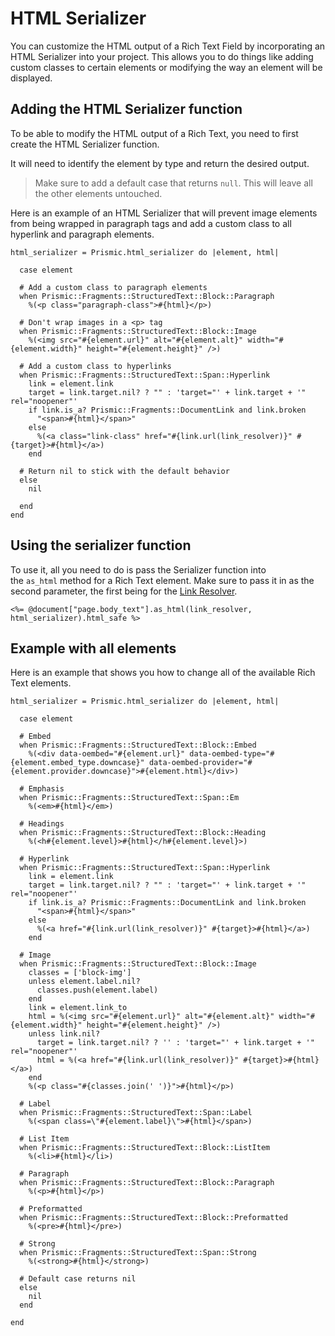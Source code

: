 # HTML Serializer

You can customize the HTML output of a Rich Text Field by incorporating an HTML Serializer into your project. This allows you to do things like adding custom classes to certain elements or modifying the way an element will be displayed.

## Adding the HTML Serializer function

To be able to modify the HTML output of a Rich Text, you need to first create the HTML Serializer function.

It will need to identify the element by type and return the desired output.

> Make sure to add a default case that returns `null`. This will leave all the other elements untouched.

Here is an example of an HTML Serializer that will prevent image elements from being wrapped in paragraph tags and add a custom class to all hyperlink and paragraph elements.

```
html_serializer = Prismic.html_serializer do |element, html|

  case element

  # Add a custom class to paragraph elements
  when Prismic::Fragments::StructuredText::Block::Paragraph
    %(<p class="paragraph-class">#{html}</p>)

  # Don't wrap images in a <p> tag
  when Prismic::Fragments::StructuredText::Block::Image
    %(<img src="#{element.url}" alt="#{element.alt}" width="#{element.width}" height="#{element.height}" />)

  # Add a custom class to hyperlinks
  when Prismic::Fragments::StructuredText::Span::Hyperlink
    link = element.link
    target = link.target.nil? ? "" : 'target="' + link.target + '" rel="noopener"'
    if link.is_a? Prismic::Fragments::DocumentLink and link.broken
      "<span>#{html}</span>"
    else
      %(<a class="link-class" href="#{link.url(link_resolver)}" #{target}>#{html}</a>)
    end

  # Return nil to stick with the default behavior
  else
    nil

  end
end
```

## Using the serializer function

To use it, all you need to do is pass the Serializer function into the `as_html` method for a Rich Text element. Make sure to pass it in as the second parameter, the first being for the [Link Resolver](../04-beyond-the-api/01-link-resolving.md).

```
<%= @document["page.body_text"].as_html(link_resolver, html_serializer).html_safe %>
```

## Example with all elements

Here is an example that shows you how to change all of the available Rich Text elements.

```
html_serializer = Prismic.html_serializer do |element, html|

  case element

  # Embed
  when Prismic::Fragments::StructuredText::Block::Embed
    %(<div data-oembed="#{element.url}" data-oembed-type="#{element.embed_type.downcase}" data-oembed-provider="#{element.provider.downcase}">#{element.html}</div>)

  # Emphasis
  when Prismic::Fragments::StructuredText::Span::Em
    %(<em>#{html}</em>)

  # Headings
  when Prismic::Fragments::StructuredText::Block::Heading
    %(<h#{element.level}>#{html}</h#{element.level}>)

  # Hyperlink
  when Prismic::Fragments::StructuredText::Span::Hyperlink
    link = element.link
    target = link.target.nil? ? "" : 'target="' + link.target + '" rel="noopener"'
    if link.is_a? Prismic::Fragments::DocumentLink and link.broken
      "<span>#{html}</span>"
    else
      %(<a href="#{link.url(link_resolver)}" #{target}>#{html}</a>)
    end

  # Image
  when Prismic::Fragments::StructuredText::Block::Image
    classes = ['block-img']
    unless element.label.nil?
      classes.push(element.label)
    end
    link = element.link_to
    html = %(<img src="#{element.url}" alt="#{element.alt}" width="#{element.width}" height="#{element.height}" />)
    unless link.nil?
      target = link.target.nil? ? '' : 'target="' + link.target + '" rel="noopener"'
      html = %(<a href="#{link.url(link_resolver)}" #{target}>#{html}</a>)
    end
    %(<p class="#{classes.join(' ')}">#{html}</p>)

  # Label
  when Prismic::Fragments::StructuredText::Span::Label
    %(<span class=\"#{element.label}\">#{html}</span>)

  # List Item
  when Prismic::Fragments::StructuredText::Block::ListItem
    %(<li>#{html}</li>)

  # Paragraph
  when Prismic::Fragments::StructuredText::Block::Paragraph
    %(<p>#{html}</p>)

  # Preformatted
  when Prismic::Fragments::StructuredText::Block::Preformatted
    %(<pre>#{html}</pre>)

  # Strong
  when Prismic::Fragments::StructuredText::Span::Strong
    %(<strong>#{html}</strong>)

  # Default case returns nil
  else
    nil
  end

end
```
